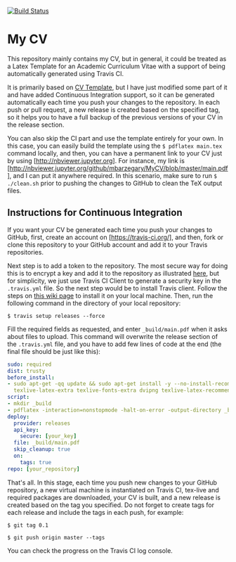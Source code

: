 [![Build Status](https://travis-ci.org/mbarzegary/MyCV.svg?branch=master)](https://travis-ci.org/mbarzegary/MyCV)

# My CV
This repository mainly contains my CV, but in general, it could be treated as a Latex Template for an Academic Curriculum Vitae with a support of being automatically generated using Travis CI.

It is primarily based on [CV Template](), but I have just modified some part of it and have added Continuous Integration support, so it can be generated automatically each time you push your changes to the repository. In each push or pull request, a new release is created based on the specified tag, so it helps you to have a full backup of the previous versions of your CV in the release section.

You can also skip the CI part and use the template entirely for your own. In this case, you can easily build the template using the `$ pdflatex main.tex` command locally, and then, you can have a permanent link to your CV just by using [http://nbviewer.jupyter.org]. For instance, my link is [http://nbviewer.jupyter.org/github/mbarzegary/MyCV/blob/master/main.pdf], and I can put it anywhere required. In this scenario, make sure to run `$ ./clean.sh` prior to pushing the changes to GitHub to clean the TeX output files.

## Instructions for Continuous Integration
If you want your CV be generated each time you push your changes to GitHub, first, create an account on [https://travis-ci.org/], and then, fork or clone this repository to your  GitHub account and add it to your Travis repositories.

Next step is to add a token to the repository. The most secure way for doing this is to encrypt a key and add it to the repository as illustrated [here](https://gist.github.com/qoomon/c57b0dc866221d91704ffef25d41adcf), but for simplicity, we just use Travis CI Client to generate a security key in the `.travis.yml` file. So the next step would be to install Travis client. Follow the steps on [this wiki page](https://github.com/travis-ci/travis.rb#installation) to install it on your local machine. Then, run the following command in the directory of your local repository:

`$ travis setup releases --force`

Fill the required fields as requested, and enter `_build/main.pdf` when it asks about files to upload. This command will overwrite the release section of the `.travis.yml` file, and you have to add few lines of code at the end (the final file should be just like this):

```yaml
sudo: required
dist: trusty
before_install:
- sudo apt-get -qq update && sudo apt-get install -y --no-install-recommends texlive-fonts-recommended
  texlive-latex-extra texlive-fonts-extra dvipng texlive-latex-recommended
script:
- mkdir _build
- pdflatex -interaction=nonstopmode -halt-on-error -output-directory _build main.tex
deploy:
  provider: releases
  api_key:
    secure: [your_key]
  file: _build/main.pdf
  skip_cleanup: true
  on:
    tags: true
repo: [your_repository]
```
That's all. In this stage, each time you push new changes to your GitHub repository, a new virtual machine is instantiated on Travis CI, tex-live and required packages are downloaded, your CV is built, and a new release is created based on the tag you specified. Do not forget to create tags for each release and include the tags in each push, for example:

`$ git tag 0.1`

`$ git push origin master --tags`

You can check the progress on the Travis CI log console.
